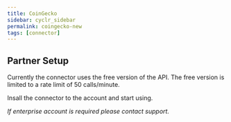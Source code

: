 ```yaml
---
title: CoinGecko
sidebar: cyclr_sidebar
permalink: coingecko-new
tags: [connector]
---
```


## Partner Setup

Currently the connector uses the free version of the API. The free version is limited to a rate limit of 50 calls/minute.

Insall the connector to the account and start using.

*If enterprise account is required please contact support.*


